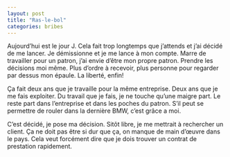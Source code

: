 ```yaml
---
layout: post
title: "Ras-le-bol"
categories: bribes
---
```


Aujourd’hui est le jour J. Cela fait trop longtemps que j’attends et j’ai décidé de me lancer. Je démissionne et je me lance à mon compte. Marre de travailler pour un patron, j’ai envie d’être mon propre patron. Prendre les décisions moi même. Plus d’ordre à recevoir, plus personne pour regarder par dessus mon épaule. La liberté, enfin!

Ça fait deux ans que je travaille pour la même entreprise. Deux ans que je me fais exploiter. Du travail que je fais, je ne touche qu’une maigre part. Le reste part dans l’entreprise et dans les poches du patron. S’il peut se permettre de rouler dans la dernière BMW, c’est grâce a moi.

C’est décidé, je pose ma décision. Sitôt libre, je me mettrait à rechercher un client. Ça ne doit pas être si dur que ça, on manque de main d’œuvre dans le pays. Cela veut forcément dire que je dois trouver un contrat de prestation rapidement.